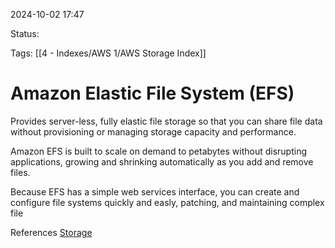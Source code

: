 2024-10-02 17:47

Status:

Tags:
[[4 - Indexes/AWS 1/AWS Storage Index]]
# Amazon Elastic File System (EFS)

Provides server-less, fully elastic file storage so that you can share file data without provisioning or managing storage capacity and performance.

Amazon EFS is built to scale on demand to petabytes without disrupting applications, growing and shrinking automatically as you add and remove files.

Because EFS has a simple web services interface, you can create and configure file systems quickly and easly, patching, and maintaining complex file 



References 
[Storage](https://docs.aws.amazon.com/efs/latest/ug/whatisefs.html)